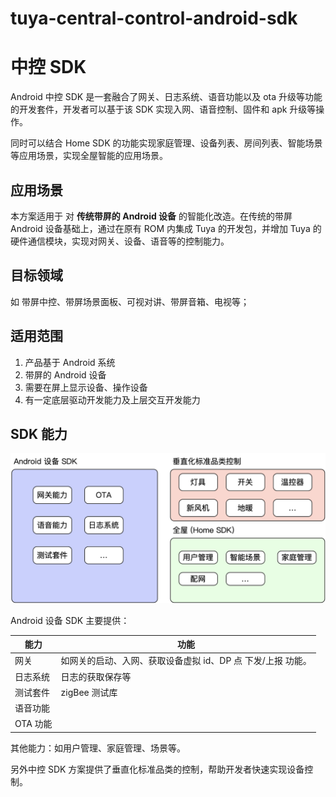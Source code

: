 # tuya-central-control-android-sdk 

# 中控 SDK

Android 中控 SDK 是一套融合了网关、日志系统、语音功能以及 ota 升级等功能的开发套件，开发者可以基于该 SDK 实现入网、语音控制、固件和 apk 升级等操作。

同时可以结合 Home SDK 的功能实现家庭管理、设备列表、房间列表、智能场景等应用场景，实现全屋智能的应用场景。

## **应用场景**

本方案适用于 对 **传统带屏的 Android 设备** 的智能化改造。在传统的带屏 Android 设备基础上，通过在原有 ROM 内集成 Tuya 的开发包，并增加 Tuya 的硬件通信模块，实现对网关、设备、语音等的控制能力。

## **目标领域**

如 带屏中控、带屏场景面板、可视对讲、带屏音箱、电视等；

## **适用范围**

1. 产品基于 Android 系统
2. 带屏的 Android 设备
3. 需要在屏上显示设备、操作设备
4. 有一定底层驱动开发能力及上层交互开发能力

## SDK 能力

![image-20210427104824785](./SDK_DOC/zh-hans/resource/images/image-20210427104824785.png)

Android 设备 SDK 主要提供：

| 能力     | 功能                                                        |
| -------- | ----------------------------------------------------------- |
| 网关     | 如网关的启动、入网、获取设备虚拟 id、DP 点 下发/上报 功能。 |
| 日志系统 | 日志的获取保存等                                            |
| 测试套件 | zigBee 测试库                                               |
| 语音功能 |                                                             |
| OTA 功能 |                                                             |

其他能力：如用户管理、家庭管理、场景等。

另外中控 SDK 方案提供了垂直化标准品类的控制，帮助开发者快速实现设备控制。
